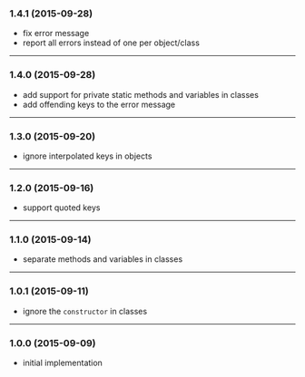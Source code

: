 ### 1.4.1 (2015-09-28)

* fix error message
* report all errors instead of one per object/class

---
### 1.4.0 (2015-09-28)

* add support for private static methods and variables in classes
* add offending keys to the error message

---
### 1.3.0 (2015-09-20)

* ignore interpolated keys in objects

---
### 1.2.0 (2015-09-16)

* support quoted keys

---
### 1.1.0 (2015-09-14)

* separate methods and variables in classes

---
### 1.0.1 (2015-09-11)

* ignore the `constructor` in classes

---
### 1.0.0 (2015-09-09)

* initial implementation
